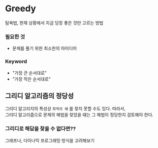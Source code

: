 # Greedy

탐욕법, 현재 상황에서 지금 당장 좋은 것만 고르는 방법

### 필요한 것

- 문제를 풀기 위한 최소한의 아이디어

### Keyword

- "가장 큰 순서대로"
- "가장 작은 순서대로"

## 그리디 알고리즘의 정당성

그리디 알고리지의 특성상 `최적의 해` 를 찾지 못할 수도 있다.
따라서,  
그리디 알고리즘으로 문제의 해법을 찾았을 떄는 그 해법이 정당한지 검토해야 한다.

### 그리디로 해답을 찾을 수 없다면??

그래프나, 다이나믹 프로그래밍 방식을 고려해보기
